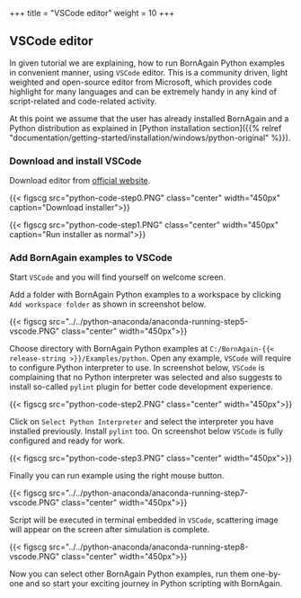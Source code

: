 +++
title = "VSCode editor"
weight = 10
+++

## VSCode editor

In given tutorial we are explaining, how to run BornAgain Python examples in convenient manner, using `VSCode` editor.
This is a community driven, light weighted and open-source editor from Microsoft, which provides code highlight for many languages and
can be extremely handy in any kind of script-related and code-related activity.

At this point we assume that the user has already installed BornAgain and a Python distribution as explained in
[Python installation section]({{% relref "documentation/getting-started/installation/windows/python-original" %}}).

### Download and install VSCode

Download editor from [official website](https://code.visualstudio.com).

{{< figscg src="python-code-step0.PNG" class="center" width="450px" caption="Download installer">}}

{{< figscg src="python-code-step1.PNG" class="center" width="450px" caption="Run installer as normal">}}


### Add BornAgain examples to VSCode

Start `VSCode` and you will find yourself  on welcome screen.

Add a folder with BornAgain Python examples to a workspace
by clicking `Add workspace folder` as shown in screenshot below.

{{< figscg src="../../python-anaconda/anaconda-running-step5-vscode.PNG" class="center" width="450px">}}

Choose directory with BornAgain Python examples at `C:/BornAgain-{{< release-string >}}/Examples/python`.
Open any example, `VSCode` will require to configure Python interpreter to use. In screenshot below, `VSCode` is complaining 
that no Python interpreter was selected and also suggests to install so-called `pylint` plugin for better code development experience.

{{< figscg src="python-code-step2.PNG" class="center" width="450px">}}

Click on `Select Python Interpreter` and select the interpreter you have installed previously. Install `pylint` too.
On screenshot below `VSCode` is fully configured and ready for work.

{{< figscg src="python-code-step3.PNG" class="center" width="450px">}}

Finally you can run example using the right mouse button.

{{< figscg src="../../python-anaconda/anaconda-running-step7-vscode.PNG" class="center" width="450px">}}

Script will be executed in terminal embedded in `VSCode`, scattering image will appear on the screen after simulation is complete.

{{< figscg src="../../python-anaconda/anaconda-running-step8-vscode.PNG" class="center" width="450px">}}

Now you can select other BornAgain Python examples, run them one-by-one and so start your exciting journey in Python scripting with BornAgain.

